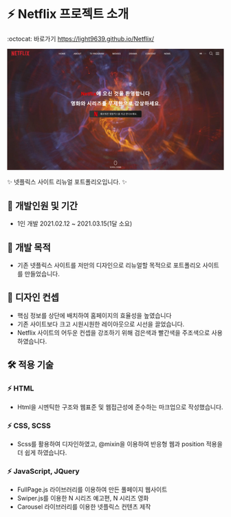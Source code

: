 # :zap: Netflix 프로젝트 소개
:octocat: 바로가기 https://light9639.github.io/Netflix/

![화면 캡처 2022-08-22](https://raw.githubusercontent.com/light9639/Netflix/main/img/light9639.github.io_Netflix_.png)

:sparkles: 넷플릭스 사이트 리뉴얼 포트폴리오입니다. :sparkles:

## :calendar: 개발인원 및 기간
- 1인 개발 2021.02.12 ~ 2021.03.15(1달 소요)
## :dart: 개발 목적
- 기존 넷플릭스 사이트를 저만의 디자인으로 리뉴얼할 목적으로 포트폴리오 사이트를 만들었습니다.
## :flower_playing_cards: 디자인 컨셉
- 핵심 정보를 상단에 배치하여 홈페이지의 효율성을 높였습니다
- 기존 사이트보다 크고 시원시원한 레이아웃으로 시선을 끌었습니다.
- Netflix 사이트의 어두운 컨셉을 강조하기 위해 검은색과 빨간색을 주조색으로 사용하였습니다.
## :hammer_and_wrench: 적용 기술
### :zap: HTML
- Html을 시멘틱한 구조와 웹표준 및 웹접근성에 준수하는 마크업으로 작성했습니다.

### :zap: CSS, SCSS
- Scss를 활용하여 디자인하였고, @mixin을 이용하여 반응형 웹과 position 적용을 더 쉽게 하였습니다.

### :zap: JavaScript, JQuery
- FullPage.js 라이브러리를 이용하여 만든 풀페이지 웹사이트
- Swiper.js를 이용한 N 시리즈 예고편, N 시리즈 영화
- Carousel 라이브러리를 이용한 넷플릭스 컨텐츠 제작